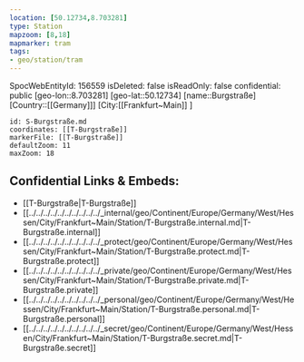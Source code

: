 ```yaml
---
location: [50.12734,8.703281]
type: Station 
mapzoom: [8,18] 
mapmarker: tram 
tags:
- geo/station/tram
---
```

SpocWebEntityId: 156559
isDeleted: false
isReadOnly: false
confidential: public
[geo-lon::8.703281]
[geo-lat::50.12734]
[name::Burgstraße]
[Country::[[Germany]]]
[City:[[Frankfurt~Main]] ]


```leaflet
id: S-Burgstraße.md
coordinates: [[T-Burgstraße]]
markerFile: [[T-Burgstraße]]
defaultZoom: 11 
maxZoom: 18
```


## Confidential Links & Embeds: 
- [[T-Burgstraße|T-Burgstraße]] 
- [[../../../../../../../../../../_internal/geo/Continent/Europe/Germany/West/Hessen/City/Frankfurt~Main/Station/T-Burgstraße.internal.md|T-Burgstraße.internal]] 
- [[../../../../../../../../../../_protect/geo/Continent/Europe/Germany/West/Hessen/City/Frankfurt~Main/Station/T-Burgstraße.protect.md|T-Burgstraße.protect]] 
- [[../../../../../../../../../../_private/geo/Continent/Europe/Germany/West/Hessen/City/Frankfurt~Main/Station/T-Burgstraße.private.md|T-Burgstraße.private]] 
- [[../../../../../../../../../../_personal/geo/Continent/Europe/Germany/West/Hessen/City/Frankfurt~Main/Station/T-Burgstraße.personal.md|T-Burgstraße.personal]] 
- [[../../../../../../../../../../_secret/geo/Continent/Europe/Germany/West/Hessen/City/Frankfurt~Main/Station/T-Burgstraße.secret.md|T-Burgstraße.secret]] 
